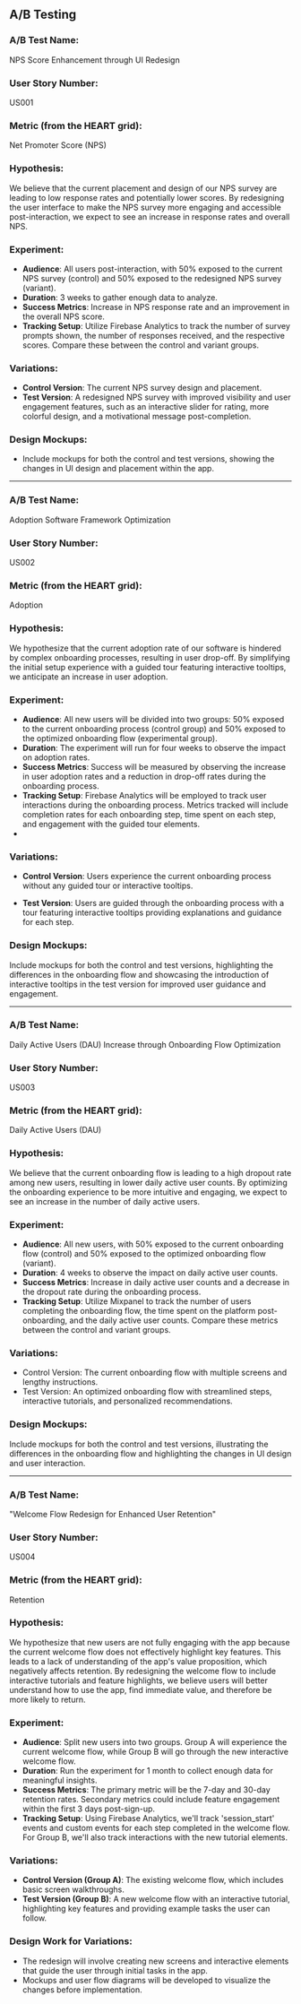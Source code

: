 ## A/B Testing

### A/B Test Name:
NPS Score Enhancement through UI Redesign

### User Story Number:
US001

### Metric (from the HEART grid):
Net Promoter Score (NPS)

### Hypothesis:
We believe that the current placement and design of our NPS survey are leading to low response rates and potentially lower scores. By redesigning the user interface to make the NPS survey more engaging and accessible post-interaction, we expect to see an increase in response rates and overall NPS.

### Experiment:
- **Audience**: All users post-interaction, with 50% exposed to the current NPS survey (control) and 50% exposed to the redesigned NPS survey (variant).
- **Duration**: 3 weeks to gather enough data to analyze.
- **Success Metrics**: Increase in NPS response rate and an improvement in the overall NPS score.
- **Tracking Setup**: Utilize Firebase Analytics to track the number of survey prompts shown, the number of responses received, and the respective scores. Compare these between the control and variant groups.

### Variations:
- **Control Version**: The current NPS survey design and placement.
- **Test Version**: A redesigned NPS survey with improved visibility and user engagement features, such as an interactive slider for rating, more colorful design, and a motivational message post-completion.

### Design Mockups:
- Include mockups for both the control and test versions, showing the changes in UI design and placement within the app.

------------------------------------------------------------------------------------------------------------------------------------------------------------------------------

### A/B Test Name:
Adoption Software Framework Optimization

### User Story Number:
US002

### Metric (from the HEART grid):
Adoption

### Hypothesis:
We hypothesize that the current adoption rate of our software is hindered by complex onboarding processes, resulting in user drop-off. By simplifying the initial setup experience with a guided tour featuring interactive tooltips, we anticipate an increase in user adoption.

### Experiment:
- **Audience**: All new users will be divided into two groups: 50% exposed to the current onboarding process (control group) and 50% exposed to the optimized onboarding flow (experimental group).
- **Duration**: The experiment will run for four weeks to observe the impact on adoption rates.
- **Success Metrics**: Success will be measured by observing the increase in user adoption rates and a reduction in drop-off rates during the onboarding process.
- **Tracking Setup**: Firebase Analytics will be employed to track user interactions during the onboarding process. Metrics tracked will include completion rates for each onboarding step, time spent on each step, and engagement with the guided tour elements.
- 
### Variations:
- **Control Version**:
Users experience the current onboarding process without any guided tour or interactive tooltips.

- **Test Version**:
Users are guided through the onboarding process with a tour featuring interactive tooltips providing explanations and guidance for each step.

### Design Mockups:
Include mockups for both the control and test versions, highlighting the differences in the onboarding flow and showcasing the introduction of interactive tooltips in the test version for improved user guidance and engagement.

------------------------------------------------------------------------------------------------------------------------------------------------------------------------------

### A/B Test Name:
Daily Active Users (DAU) Increase through Onboarding Flow Optimization

### User Story Number:
US003

### Metric (from the HEART grid):
Daily Active Users (DAU)

### Hypothesis:
We believe that the current onboarding flow is leading to a high dropout rate among new users, resulting in lower daily active user counts. By optimizing the onboarding experience to be more intuitive and engaging, we expect to see an increase in the number of daily active users.

### Experiment:
- **Audience**: All new users, with 50% exposed to the current onboarding flow (control) and 50% exposed to the optimized onboarding flow (variant).
- **Duration**: 4 weeks to observe the impact on daily active user counts.
- **Success Metrics**: Increase in daily active user counts and a decrease in the dropout rate during the onboarding process.
- **Tracking Setup**: Utilize Mixpanel to track the number of users completing the onboarding flow, the time spent on the platform post-onboarding, and the daily active user counts. Compare these metrics between the control and variant groups.

### Variations:
- Control Version: The current onboarding flow with multiple screens and lengthy instructions.
- Test Version: An optimized onboarding flow with streamlined steps, interactive tutorials, and personalized recommendations.
### Design Mockups:
Include mockups for both the control and test versions, illustrating the differences in the onboarding flow and highlighting the changes in UI design and user interaction.

------------------------------------------------------------------------------------------------------------------------------------------------------------------------------

### A/B Test Name:
"Welcome Flow Redesign for Enhanced User Retention"

### User Story Number:
US004

### Metric (from the HEART grid):
Retention

### Hypothesis:
We hypothesize that new users are not fully engaging with the app because the current welcome flow does not effectively highlight key features. This leads to a lack of understanding of the app's value proposition, which negatively affects retention. By redesigning the welcome flow to include interactive tutorials and feature highlights, we believe users will better understand how to use the app, find immediate value, and therefore be more likely to return.

### Experiment:
- **Audience**: Split new users into two groups. Group A will experience the current welcome flow, while Group B will go through the new interactive welcome flow.
- **Duration**: Run the experiment for 1 month to collect enough data for meaningful insights.
- **Success Metrics**: The primary metric will be the 7-day and 30-day retention rates. Secondary metrics could include feature engagement within the first 3 days post-sign-up.
- **Tracking Setup**: Using Firebase Analytics, we'll track 'session_start' events and custom events for each step completed in the welcome flow. For Group B, we'll also track interactions with the new tutorial elements.

### Variations:
- **Control Version (Group A)**: The existing welcome flow, which includes basic screen walkthroughs.
- **Test Version (Group B)**: A new welcome flow with an interactive tutorial, highlighting key features and providing example tasks the user can follow.

### Design Work for Variations:
- The redesign will involve creating new screens and interactive elements that guide the user through initial tasks in the app.
- Mockups and user flow diagrams will be developed to visualize the changes before implementation.
